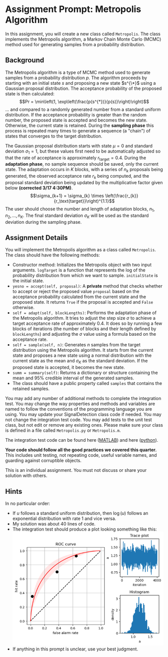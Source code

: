 # Assignment Prompt: Metropolis Algorithm

In this assignment, you will create a new class called `Metropolis`.  The class implements the Metropolis algorithm, a Markov Chain Monte Carlo (MCMC) method used for generating samples from a probability distribution. 

## Background

The Metropolis algorithm is a type of MCMC method used to generate samples from a probability distribution $p$. The algorithm proceeds by starting with an initial state $s$ and proposing a new state $s^{\*}$ using a Gaussian proposal distribution. The acceptance probability of the proposed state is then calculated:
$$Pr = \min\left(1, \exp\left(\frac{p(s^{*})}{p(s)}\right)\right)$$
... and compared to a randomly generated number from a standard uniform distribution. If the acceptance probability is greater than the random number, the proposed state is accepted and becomes the new state. Otherwise, the current state is retained. During the **sampling phase** this process is repeated many times to generate a sequence (a "chain") of states that converges to the target distribution.

The Gaussian proposal distribution starts with state $\mu = 0$ and standard deviation $\sigma_1 = 1$, but these values first need to be automatically adjusted so that the rate of acceptance is approximately $r_\text{target} = 0.4$.  During the **adaptation phase**, no sample sequence should be saved, only the current state.  The adaptation occurs in $K$ blocks, with a series of $n_k$ proposals being generated, the observed acceptance rate $r_k$ being computed, and the proposal standard deviation being updated by the multiplicative factor given below **(corrected 3/17 4:30PM)**.
$$\sigma_{k+1} = \sigma_{k} \times \left(\frac{r_{k}}{r_\text{target}}\right)^{1.1}$$
The user should choose the number and length of adaptation blocks, $n_1, n_2, \ldots, n_K$.  The final standard deviation $\sigma_K$ will be used as the standard deviation during the sampling phase.

## Assignment Details

You will implement the Metropolis algorithm as a class called `Metropolis`. The class should have the following methods:

- Constructor method:  Initializes the Metropolis object with two input arguments. `logTarget` is a function that represents the log of the probability distribution from which we want to sample.  `initialState` is the initial state.
- `yesno = accept(self, proposal)`: A **private** method that checks whether to accept or reject the proposed value `proposal` based on the acceptance probability calculated from the current state and the proposed state. It returns `True` if the proposal is accepted and `False` otherwise.
- `self = adapt(self, blockLengths)`: Performs the adaptation phase of the Metropolis algorithm. It tries to adjust the step size $\sigma$ to achieve a target acceptance rate of approximately 0.4. It does so by running a few blocks of iterations (the number of blocks and their length defined by `blockLengths`) and adjusting the $\sigma$ value using a formula based on the acceptance rate.  
- `self = sample(self, n)`: Generates $n$ samples from the target distribution using the Metropolis algorithm. It starts from the current state and proposes a new state using a normal distribution with the current state as the mean and $\sigma_K$ as the standard deviation. If the proposed state is accepted, it becomes the new state.
- `summ = summary(self)`: Returns a dictionary or structure containing the mean and 95% credible interval of the generated samples.
- The class should have a public property called `samples` that contains the retained samples.

You may add any number of additional methods to complete the integration test.  You may change the way properties and methods and variables are named to follow the conventions of the programming language you are using.  You may update your SignalDetection class code if needed.  You may not change the integration test code.  You may add tests to the unit test class, but not edit or remove any existing ones.  Please make sure your class is defined in a file called `Metropolis.py` or `Metropolis.m`.

The integration test code can be found here ([MATLAB](m/IntegrationTestMetropolis.m)) and here ([python](py/IntegrationTestMetropolis.py)).

**Your code should follow all the good practices we covered this quarter.**  This includes unit testing, not repeating code, useful variable names, and guarding against corruptible objects.

This is an individual assignment.  You must not discuss or share your solution with others.

## Hints

In no particular order:

* If $u$ follows a standard uniform distribution, then $\log(u)$ follows an exponential distribution with rate 1 and vice versa.
* My solution was about 40 lines of code.
* The integration test should produce a plot looking something like this: ![](rocResults.png)
* If anything in this prompt is unclear, use your best judgment.
